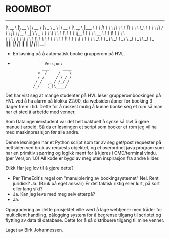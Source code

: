 # ROOMBOT




 ________      ________      ________      _____ ______       ________      ________      _________   
|\   __  \    |\   __  \    |\   __  \    |\   _ \  _   \    |\   __  \    |\   __  \    |\___   ___\ 
\ \  \|\  \   \ \  \|\  \   \ \  \|\  \   \ \  \\\__\ \  \   \ \  \|\ /_   \ \  \|\  \   \|___ \  \_| 
 \ \   _  _\   \ \  \\\  \   \ \  \\\  \   \ \  \\|__| \  \   \ \   __  \   \ \  \\\  \       \ \  \  
  \ \  \\  \|   \ \  \\\  \   \ \  \\\  \   \ \  \    \ \  \   \ \  \|\  \   \ \  \\\  \       \ \  \ 
   \ \__\\ _\    \ \_______\   \ \_______\   \ \__\    \ \__\   \ \_______\   \ \_______\       \ \__\
    \|__|\|__|    \|_______|    \|_______|    \|__|     \|__|    \|_______|    \|_______|        \|__|
    

  - En løsning på å automatisk booke grupperom på HVL.
  - 
                      Versjon: 
                     ___      ____ 
                   <  /     / __ \
                   / /     / / / /
                  / /   _ / /_/ / 
                 /_/   (_)\____/   


Det har vist seg at mange studenter på HVL løser grupperombookingen på HVL ved å ha alarm på klokka 22:00, da websiden åpner for booking 3 dager frem i tid. Dette for å raskest mulig å kunne booke seg et rom så man har et sted å arbeide med venner.

Som Dataingeniørstudent var det helt uaktuelt å synke så lavt å gjøre manuelt arbeid. Så da er løsningen et script som booker et rom jeg vil ha med maskinpresisjon før alle andre.

Denne løsningen har et Python script som tar av seg get/post requester på nettsiden ved bruk av requests objektet, og et overordnet java program som har en primitiv spørring og logikk ment for å kjøres i CMD/terminal vindu. (per Versjon 1.0) 
All kode er bygd av meg uten inspirasjon fra andre kilder.


Etikk
Har jeg lov til å gjøre dette?
 - Per TimeEdit's regel om "manuiplering av bookingsystemet" Nei. Rent juridisk? Ja. (Bruk på eget ansvar)
Er det taktisk riktig eller lurt, på kort eller lang sikt?
 - Ja.
Kan jeg leve med meg selv etterpå?
 - Ja.

Oppgradering av dette prosjektet ville vært å lage webtjener med tråder for multiclient handling, pålogging system for å begrense tilgang til scriptet og flytting av data til database. Dette for å så distribuere tilgang til mine venner.

Laget av Birk Johannessen.
